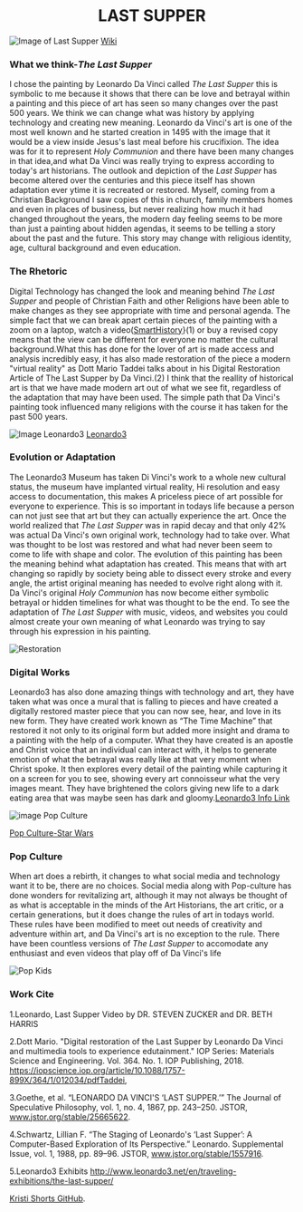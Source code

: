 # <center>LAST SUPPER</center>
![Image of Last Supper](https://upload.wikimedia.org/wikipedia/commons/thumb/4/4b/%C3%9Altima_Cena_-_Da_Vinci_5.jpg/1024px-%C3%9Altima_Cena_-_Da_Vinci_5.jpg)
[Wiki](https://upload.wikimedia.org/wikipedia/commons/thumb/4/4b/%C3%9Altima_Cena_-_Da_Vinci_5.jpg/1024px-%C3%9Altima_Cena_-_Da_Vinci_5.jpg)

### What we think-_The Last Supper_
  I chose the painting by Leonardo Da Vinci called _The Last Supper_ this is symbolic to me because it shows that there can be love and betrayal within a painting and this piece of art has seen so many changes over the past 500 years. We think we can change what was history by applying technology and creating new meaning.
 Leonardo da Vinci's art is one of the most well known and he started creation in 1495 with the image that it would be a view inside Jesus's last meal before his crucifixion. The idea was for it  to represent _Holy Communion_ and there have been many changes in that idea,and what Da Vinci was really trying to express according to today's art historians. The outlook and depiction of the _Last Supper_ has become altered over the centuries and this piece itself has shown adaptation ever ytime it is recreated or restored.
 Myself, coming from a Christian Background I saw copies of this in church, family members homes and even in places of business, but never realizing how much it had changed throughout the years, the modern day feeling seems to be more than just a painting about hidden agendas, it seems to be telling a story about the past and the future. This story may change with religious identity, age, cultural background and even education.  

### The Rhetoric
  Digital Technology has changed the look and meaning behind _The Last Supper_ and people of Christian Faith and other Religions have been able to make changes as they see appropriate with time and personal agenda. The simple fact that we can break apart certain pieces of the painting with a zoom on a laptop, watch a video([SmartHistory](https://smarthistory.org/leonardo-last-supper/)}(1) or buy a revised copy means that the view can be different for everyone no matter the cultural background.What this has done for the lover of art is made access and analysis incredibly easy, it has also made restoration of the piece a modern "virtual reality" as Dott Mario Taddei  talks about in his Digital Restoration Article of The Last Supper by Da Vinci.(2) I think that the reallity of historical art is that we have made modern art out of what we see fit, regardless of the adaptation that may have been used. The simple path that Da Vinci's painting took influenced many religions with the course it has taken for the past 500 years. 

![Image Leonardo3](https://www.researchgate.net/publication/325833527/figure/fig1/AS:639040307077122@1529370490809/Last-Supper-multimedia-room-in-the-Leonardo3-museum-piazza-Scala-Milan-Italy.png)
[Leonardo3](https://www.researchgate.net/publication/325833527/figure/fig1/AS:639040307077122@1529370490809/Last-Supper-multimedia-room-in-the-Leonardo3-museum-piazza-Scala-Milan-Italy.png)

### Evolution or Adaptation
   The Leonardo3 Museum has taken Di Vinci's work to a whole new  cultural status, the museum have implanted virtual reality, Hi resolution and easy access to documentation, this makes A priceless piece of art possible for everyone to experience. This is so important in todays life because a person can not just see that art but they can actually experience the art. 
  Once the world realized that _The Last Supper_  was in rapid decay and that only 42% was actual Da Vinci's own original work, technology had to take over. What was thought to be lost was restored and what had never been seem to come to life with shape and color. The evolution of this painting has been the meaning behind what adaptation has created. This means that with art changing so rapidly by society being able to dissect every stroke and every angle, the artist original meaning has needed to evolve right along with it. Da Vinci's original _Holy Communion_ has now become either symbolic betrayal or hidden timelines for what was thought to be the end. To see the adaptation of _The Last Supper_ with music, videos, and websites you could almost create your own meaning of what Leonardo was trying to say through his expression in his painting.
  
 ![Restoration](http://www.leonardo3.net/leonardo/books-Cenacolo/screens390/Leonardo%20Da%20Vinci%20Ultima%20Cena%20Last%20supper%20Leonardo3%20Mario%20Tadddei%200_intro_%20menu%20.jpg)
 
### Digital Works
 Leonardo3 has also done amazing things with technology and art, they have taken what was once a mural that is falling to pieces and have created a digitally restored master piece that you can now see, hear, and love in its new form. They have created work known as “The Time Machine” that restored it not only to its original form but added more insight and drama to a painting with the help of a computer. What they have created is an apostle and Christ voice that an individual can interact with, it helps to generate emotion of what the betrayal was really like at that very moment when Christ spoke. It then explores every detail of the painting while capturing it on a screen for you to see, showing every art connoisseur what the very images meant. They have brightened the colors giving new life to a dark eating area that was maybe seen has dark and gloomy.[Leonardo3 Info Link](http://www.leonardo3.net/LastSupper-info/)
  
![image Pop Culture](https://www.empireonline.com/images/uploaded/last-supper-star-wars.jpg)

[Pop Culture-Star Wars](https://www.empireonline.com/images/uploaded/last-supper-star-wars.jpg)
### Pop Culture
  When art does a rebirth, it changes to what social media and technology want it to be, there are no choices. Social media along with
Pop-culture has done wonders for revitalizing art, although it may not always be thought of as what is acceptable in the minds of the Art Historians, the art critic, or a certain generations, but it does change the rules of art in todays world. These rules have been modified to meet out needs of creativity and adventure within art, and Da Vinci's art is no exception to the rule. There have been countless versions of _The Last Supper_ to accomodate any enthusiast and even videos that play off of Da Vinci's life

![Pop Kids](https://www.youtube.com/watch?v=WG1GVUpWCts)

### Work Cite 
 1.Leonardo, Last Supper Video
 by DR. STEVEN ZUCKER and DR. BETH HARRIS
 
2.Dott Mario. "Digital restoration of the Last Supper by Leonardo Da Vinci and multimedia tools to experience edutainment." IOP   Series: Materials Science and Engineering. Vol. 364. No. 1. IOP Publishing, 2018.
https://iopscience.iop.org/article/10.1088/1757-899X/364/1/012034/pdfTaddei,

3.Goethe, et al. “LEONARDO DA VINCI'S ‘LAST SUPPER.’” The Journal of Speculative Philosophy, vol. 1, no. 4, 1867, pp. 243–250. JSTOR, www.jstor.org/stable/25665622.

4.Schwartz, Lillian F. “The Staging of Leonardo's ‘Last Supper’: A Computer-Based Exploration of Its Perspective.” Leonardo. Supplemental Issue, vol. 1, 1988, pp. 89–96. JSTOR, 
www.jstor.org/stable/1557916.

5.Leonardo3 Exhibits http://www.leonardo3.net/en/traveling-exhibitions/the-last-supper/


 [Kristi Shorts GitHub](https://github.com/KShort).
